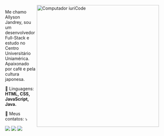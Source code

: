 <img src="https://raw.githubusercontent.com/MicaelliMedeiros/micaellimedeiros/master/image/computer-illustration.png" min-width="400px" max-width="400px" width="400px" align="right" alt="Computador iuriCode">

<p align="left"> 
  Me chamo Allyson Jandrey, sou um desenvolvedor Full-Stack e estudo no Centro Universitário Uniamérica. Apaixonado por café e pela cultura japonesa.
</p>

<p align="left">
  🦄 Linguagens: <strong>HTML, CSS, JavaScript, Java.</strong>
</p>

<p align="left">
  💌 Meus contatos: ⤵️
</p>

<p align="left">
  <a href="mailto:contatoallyjandrey@gmail.com" alt="Gmail">
  <img src="https://img.shields.io/badge/-Gmail-FF0000?style=flat-square&labelColor=FF0000&logo=gmail&logoColor=white&link=mailto:contatoallyjandrey@gmail.com" /></a>

  <a href="www.linkedin.com/in/allyson-menezes-jandrey-a295a8225" alt="Linkedin">
  <img src="https://img.shields.io/badge/-Linkedin-0e76a8?style=flat-square&logo=Linkedin&logoColor=white&link=www.linkedin.com/in/allyson-menezes-jandrey-a295a8225" /></a>

  <a href="https://api.whatsapp.com/send/?phone=%2B5545998357095&text&type=phone_number&app_absent=0" alt="WhatsApp">
  <img src="https://img.shields.io/badge/-WhatsApp-25d366?style=flat-square&labelColor=25d366&logo=whatsapp&logoColor=white&link=https://api.whatsapp.com/send/?phone=%2B5545998357095&text&type=phone_number&app_absent=0"/></a>
</p>  

